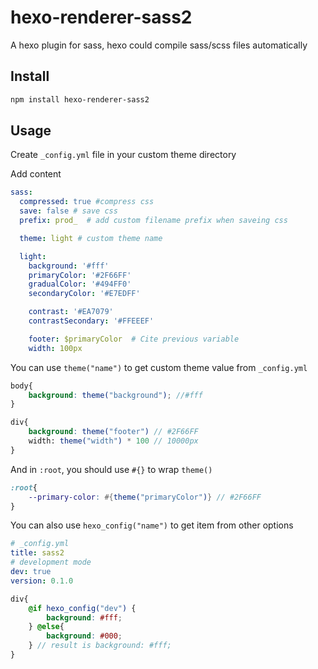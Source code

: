 # hexo-renderer-sass2

A hexo plugin for sass, hexo could compile sass/scss files automatically

## Install

```bash
npm install hexo-renderer-sass2
```

## Usage

Create `_config.yml` file in your custom theme directory

Add content

```yml
sass:
  compressed: true #compress css
  save: false # save css
  prefix: prod_  # add custom filename prefix when saveing css

  theme: light # custom theme name

  light:
    background: '#fff'
    primaryColor: '#2F66FF'
    gradualColor: '#494FF0'
    secondaryColor: '#E7EDFF'

    contrast: '#EA7079'
    contrastSecondary: '#FFEEEF'

    footer: $primaryColor  # Cite previous variable
    width: 100px
```

You can use `theme("name")` to get custom theme value from `_config.yml`

```scss
body{
    background: theme("background"); //#fff
}

div{
    background: theme("footer") // #2F66FF
    width: theme("width") * 100 // 10000px
}
```

And in `:root`, you should use `#{}` to wrap `theme()`

```scss
:root{
    --primary-color: #{theme("primaryColor")} // #2F66FF
}
```

You can also use `hexo_config("name")` to get item from other options

```yml
# _config.yml
title: sass2
# development mode
dev: true
version: 0.1.0
```

```scss
div{
    @if hexo_config("dev") {
        background: #fff;
    } @else{
        background: #000;
    } // result is background: #fff;
}
```